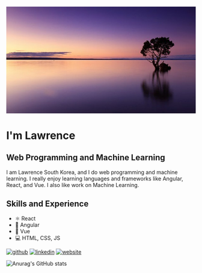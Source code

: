 ![Web Programming and Machine Learning](https://github.com/lawrencejews/lawrencejews/blob/main/profile.jpeg)
# I'm Lawrence
## Web Programming and Machine Learning

I am Lawrence South Korea, and I do web programming and machine learning. I really enjoy learning languages and frameworks like Angular, React, and Vue. I also like work on Machine Learning.

## Skills and Experience
* ⚛️ React
* 💢 Angular
* 📱 Vue
* 💻 HTML, CSS, JS

<!-- ## Example of Work
<img width="256"/> -->

[<img src='https://cdn.jsdelivr.net/npm/simple-icons@3.0.1/icons/github.svg' alt='github' height='40'>](https://github.com/lawrencejews)  [<img src='https://cdn.jsdelivr.net/npm/simple-icons@3.0.1/icons/linkedin.svg' alt='linkedin' height='40'>](https://www.linkedin.com/in/lawrence/)  [<img src='https://cdn.jsdelivr.net/npm/simple-icons@3.0.1/icons/icloud.svg' alt='website' height='40'>](https://github.com/lawrencejews)  

![Anurag's GitHub stats](https://github-readme-stats.vercel.app/api?username=lawrencejews&show_icons=true&theme=radical)



